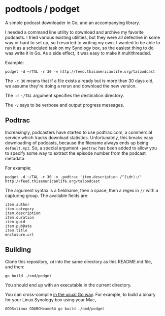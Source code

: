 # podtools / podget

A simple podcast downloader in Go, and an accompanying library.

I needed a command line utility to download and archive my favorite podcasts.
I tried various existing utilities, but they were all defective in some way or
hard to set up, so I resorted to writing my own. I wanted to be able to run it
as a scheduled task on my Synology box, so the easiest thing to do was write it
in Go. As a side effect, it was easy to make it multithreaded.

Example:

    podget -d ~/TAL -r 30 -v http://feed.thisamericanlife.org/talpodcast

The `-r 30` means that if a file exists already but is more than 30 days 
old, we assume they're doing a rerun and download the new version.

The `-d ~/TAL` argument specifies the destination directory.

The `-v` says to be verbose and output progress messages.

## Podtrac

Increasingly, podcasters have started to use podtrac.com, a commercial service which
tracks download statistics. Unfortunately, this breaks easy downloading of podcasts,
because the filename always ends up being `default.mp3`. So, a special argument `-podtrac`
has been added to allow you to specify some way to extract the episode number from the podcast
metadata.

For example:

    podget -d ~/TAL -r 30 -v -podtrac 'item.description /^(\d+):/' http://feed.thisamericanlife.org/talpodcast

The argument syntax is a fieldname, then a space, then a regex in `//` with a capturing group. The available
fields are:

```
item.author
item.category
item.description
item.duration
item.guid
item.pubDate
item.title
enclosure.url
```

## Building

Clone this repository, `cd` into the same directory as this README.md file, and then:

    go build ./cmd/podget

You should end up with an executable in the current directory.

You can cross-compile [in the usual Go
way](https://dave.cheney.net/2015/08/22/cross-compilation-with-go-1-5). For
example, to build a binary for your Linux Synology box using your Mac,

    GOOS=linux GOARCH=amd64 go build ./cmd/podget


